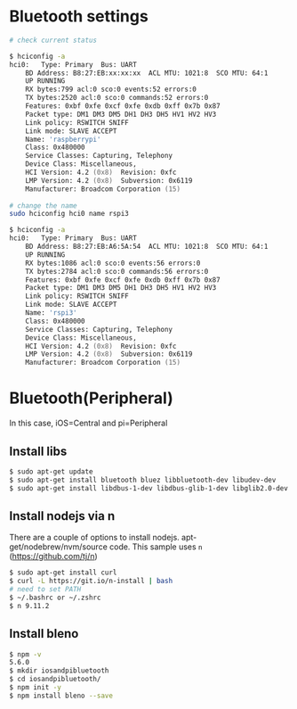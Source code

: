 # Bluetooth settings
```zsh
# check current status

$ hciconfig -a
hci0:	Type: Primary  Bus: UART
	BD Address: B8:27:EB:xx:xx:xx  ACL MTU: 1021:8  SCO MTU: 64:1
	UP RUNNING
	RX bytes:799 acl:0 sco:0 events:52 errors:0
	TX bytes:2520 acl:0 sco:0 commands:52 errors:0
	Features: 0xbf 0xfe 0xcf 0xfe 0xdb 0xff 0x7b 0x87
	Packet type: DM1 DM3 DM5 DH1 DH3 DH5 HV1 HV2 HV3
	Link policy: RSWITCH SNIFF
	Link mode: SLAVE ACCEPT
	Name: 'raspberrypi'
	Class: 0x480000
	Service Classes: Capturing, Telephony
	Device Class: Miscellaneous,
	HCI Version: 4.2 (0x8)  Revision: 0xfc
	LMP Version: 4.2 (0x8)  Subversion: 0x6119
	Manufacturer: Broadcom Corporation (15)
  
# change the name
sudo hciconfig hci0 name rspi3

$ hciconfig -a
hci0:	Type: Primary  Bus: UART
	BD Address: B8:27:EB:A6:5A:54  ACL MTU: 1021:8  SCO MTU: 64:1
	UP RUNNING
	RX bytes:1086 acl:0 sco:0 events:56 errors:0
	TX bytes:2784 acl:0 sco:0 commands:56 errors:0
	Features: 0xbf 0xfe 0xcf 0xfe 0xdb 0xff 0x7b 0x87
	Packet type: DM1 DM3 DM5 DH1 DH3 DH5 HV1 HV2 HV3
	Link policy: RSWITCH SNIFF
	Link mode: SLAVE ACCEPT
	Name: 'rspi3'
	Class: 0x480000
	Service Classes: Capturing, Telephony
	Device Class: Miscellaneous,
	HCI Version: 4.2 (0x8)  Revision: 0xfc
	LMP Version: 4.2 (0x8)  Subversion: 0x6119
	Manufacturer: Broadcom Corporation (15)


```


# Bluetooth(Peripheral) 

In this case, iOS=Central and pi=Peripheral

## Install libs
```zsh
$ sudo apt-get update
$ sudo apt-get install bluetooth bluez libbluetooth-dev libudev-dev
$ sudo apt-get install libdbus-1-dev libdbus-glib-1-dev libglib2.0-dev libical-dev
```

## Install nodejs via n
There are a couple of options to install nodejs. apt-get/nodebrew/nvm/source code. This sample uses `n` (https://github.com/tj/n)
```zsh
$ sudo apt-get install curl
$ curl -L https://git.io/n-install | bash
# need to set PATH
$ ~/.bashrc or ~/.zshrc
$ n 9.11.2
```

## Install bleno
```zsh
$ npm -v
5.6.0
$ mkdir iosandpibluetooth
$ cd iosandpibluetooth/
$ npm init -y
$ npm install bleno --save
```
